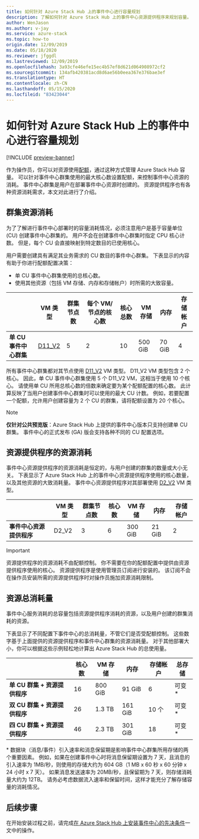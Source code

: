 ```yaml
---
title: 如何针对 Azure Stack Hub 上的事件中心进行容量规划
description: 了解如何针对 Azure Stack Hub 上的事件中心资源提供程序来规划容量。
author: WenJason
ms.author: v-jay
ms.service: azure-stack
ms.topic: how-to
origin.date: 12/09/2019
ms.date: 05/18/2020
ms.reviewer: jfggdl
ms.lastreviewed: 12/09/2019
ms.openlocfilehash: 3a93cfe46efe15ec4b57ef8d621d064908972cf2
ms.sourcegitcommit: 134afb420381acd8d6ae56b0eea367e376bae3ef
ms.translationtype: HT
ms.contentlocale: zh-CN
ms.lasthandoff: 05/15/2020
ms.locfileid: "83423044"
---
```

# <a name="how-to-do-capacity-planning-for-event-hubs-on-azure-stack-hub"></a>如何针对 Azure Stack Hub 上的事件中心进行容量规划

[!INCLUDE [preview-banner](../includes/event-hubs-preview.md)]

作为操作员，你可以对资源使用[配额](azure-stack-quota-types.md)，通过这种方式管理 Azure Stack Hub 容量。 可以针对事件中心群集使用的最大核心数设置配额，来控制事件中心资源的消耗。 事件中心群集是用户在部署事件中心资源时创建的。 资源提供程序也有各种资源消耗需求，本文对此进行了介绍。

## <a name="cluster-resource-consumption"></a>群集资源消耗

为了了解进行事件中心部署时的容量消耗情况，必须注意用户是基于容量单位 (CU) 创建事件中心群集的。 用户不会在创建事件中心群集时指定 CPU 核心计数。 但是，每个 CU 会直接映射到特定数目的已使用核心。 

用户需要创建具有满足其业务需求的 CU 数目的事件中心群集。 下表显示的内容有助于你进行配额配置决策：
- 单 CU 事件中心群集使用的总核心数。
- 使用其他资源（包括 VM 存储、内存和存储帐户）时所需的大致容量。

| | VM 类型 | 群集节点数 | 每个 VM/节点的核心数 | 核心总数 | VM 存储 | 内存 | 存储帐户 |
|-|---------|-------|-------------------|-------------|------------|--------|------------------|
| **单 CU 事件中心群集** | [D11_V2](../user/azure-stack-vm-sizes.md#mo-dv2) | 5 | 2 | 10 | 500 GiB | 70 GiB | 4 |

所有事件中心群集都对其节点使用 [D11_V2](../user/azure-stack-vm-sizes.md#mo-dv2) VM 类型。 D11_V2 VM 类型包含 2 个核心。 因此，单 CU 事件中心群集使用 5 个 D11_V2 VM，这相当于使用 10 个核心。 请使用单 CU 所用总核心数的倍数来确定要为某个配额配置的核心数。 此计算反映了当用户创建事件中心群集时可以使用的最大 CU 计数。 例如，若要配置一个配额，允许用户创建容量为 2 个 CU 的群集，请将配额设置为 20 个核心。

> [!NOTE]
> **仅针对公共预览版**：Azure Stack Hub 上提供的事件中心版本只支持创建单 CU 群集。 事件中心的正式发布 (GA) 版会支持各种不同的 CU 配置选项。

## <a name="resource-provider-resource-consumption"></a>资源提供程序的资源消耗  

事件中心资源提供程序的资源消耗是恒定的，与用户创建的群集的数量或大小无关。 下表显示了 Azure Stack Hub 上的事件中心资源提供程序使用的核心数量，以及其他资源的大致消耗量。 事件中心资源提供程序对其部署使用 [D2_V2](/azure-stack/user/azure-stack-vm-sizes#dv2-series) VM 类型。

|                                  | VM 类型 | 群集节点数 | 核心数 | VM 存储 | 内存 | 存储帐户 |
|----------------------------------|---------|-------|-------|------------|--------|------------------|
| **事件中心资源提供程序** | D2_V2   | 3     | 6     | 300 GiB    | 21 GiB | 2                |

> [!IMPORTANT]
> 资源提供程序的资源消耗不由配额控制。 你不需要在你的配额配置中提供由资源提供程序使用的核心。 资源提供程序是使用管理员订阅进行安装的。 该订阅不会在操作员安装所需的资源提供程序时对操作员施加资源消耗限制。

## <a name="total-resource-consumption"></a>资源总消耗量

事件中心服务消耗的总容量包括资源提供程序消耗的资源，以及用户创建的群集消耗的资源。

下表显示了不同配置下事件中心的总消耗量，不管它们是否受配额控制。 这些数字基于上面提供的资源提供程序和事件中心群集的资源消耗量。 对于其他部署大小，你可以根据这些示例轻松地计算出 Azure Stack Hub 的总使用量。

|                                      | 核心数 | VM 存储 | 内存  | 存储帐户 | 总存储 |
|--------------------------------------|-------|------------|---------|------------------|---------------|
| **单 CU 群集 + 资源提供程序** | 16    | 800 GiB    | 91 GiB  | 6                | 可变\*    |
| **双 CU 群集 + 资源提供程序** | 26    | 1.3 TB     | 161 GiB | 10 个               | 可变\*    |
| **四 CU 群集 + 资源提供程序** | 46    | 2.3 TB     | 301 GiB | 18               | 可变\*    |

\* 数据块（消息/事件）引入速率和消息保留期是影响事件中心群集所用存储的两个重要因素。 例如，如果在创建事件中心时将消息保留期设置为 7 天，且消息的引入速率为 1MB/秒，则使用的存储大约为 604 GB（1 MB x 60 秒 x 60 分钟 x 24 小时 x 7 天）。 如果消息发送速率为 20MB/秒，且保留期为 7 天，则存储消耗量大约为 12TB。 请务必考虑数据流入速率和保留时间，这样才能充分了解存储容量的消耗情况。

## <a name="next-steps"></a>后续步骤

在开始安装过程之前，请完成[在 Azure Stack Hub 上安装事件中心的先决条件](event-hubs-rp-prerequisites.md)一文中的操作。





